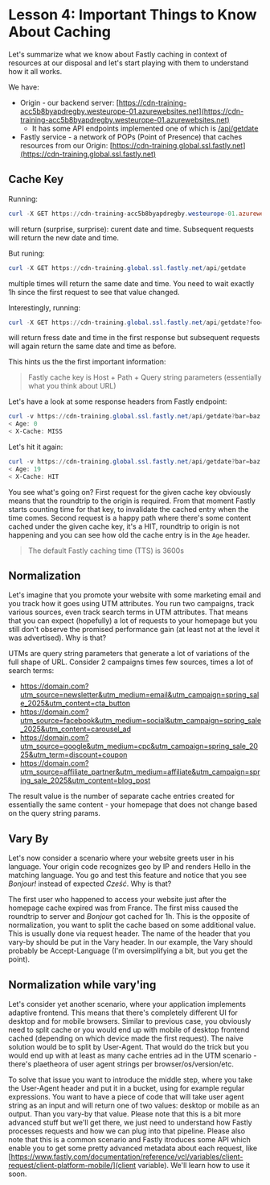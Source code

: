 # Lesson 4: Important Things to Know About Caching

Let's summarize what we know about Fastly caching in context of resources at our disposal and let's start
playing with them to understand how it all works.

We have:

- Origin - our backend server: [https://cdn-training-acc5b8byapdregby.westeurope-01.azurewebsites.net](https://cdn-training-acc5b8byapdregby.westeurope-01.azurewebsites.net)
    - It has some API endpoints implemented one of which is [/api/getdate](https://cdn-training-acc5b8byapdregby.westeurope-01.azurewebsites.net/api/getdate)
- Fastly service - a network of POPs (Point of Presence) that caches resources from our Origin: [https://cdn-training.global.ssl.fastly.net](https://cdn-training.global.ssl.fastly.net)

## Cache Key

Running:
```powershell
curl -X GET https://cdn-training-acc5b8byapdregby.westeurope-01.azurewebsites.net/api/getdate
```
will return (surprise, surprise): curent date and time. Subsequent requests will return the new date and time.

But runing:
```powershell
curl -X GET https://cdn-training.global.ssl.fastly.net/api/getdate
```
multiple times will return the same date and time. You need to wait exactly 1h since the first request to see
that value changed.

Interestingly, running:
```powershell
curl -X GET https://cdn-training.global.ssl.fastly.net/api/getdate?foo=bar
```
will return fress date and time in the first response but subsequent requests will again return the same date and time as before.

This hints us the the first important information:

> Fastly cache key is Host + Path + Query string parameters (essentially what you think about URL)

Let's have a look at some response headers from Fastly endpoint:
```powershell
curl -v https://cdn-training.global.ssl.fastly.net/api/getdate?bar=baz
< Age: 0
< X-Cache: MISS
```
Let's hit it again:
```powershell
curl -v https://cdn-training.global.ssl.fastly.net/api/getdate?bar=baz
< Age: 19
< X-Cache: HIT
```
You see what's going on? First request for the given cache key obviously means that the roundtrip to the origin is required. From that moment Fastly starts counting time for that key, to invalidate the cached entry when the time comes. Second request is a happy path where there's some content cached under the given cache key, it's a HIT, roundtrip to origin is not happening and you can see how old the cache entry is in the `Age` header.

> The default Fastly caching time (TTS) is 3600s

## Normalization

Let's imagine that you promote your website with some marketing email and you track how it goes using UTM attributes. You run two campaigns, track various sources, even track search terms in UTM attributes. That means that you can expect (hopefully) a lot of requests to your homepage but you still don't observe the promised performance gain (at least not at the level it was advertised). Why is that?

UTMs are query string parameters that generate a lot of variations of the full shape of URL. Consider 2 campaigns times few sources, times a lot of search terms:
- https://domain.com?utm_source=newsletter&utm_medium=email&utm_campaign=spring_sale_2025&utm_content=cta_button
- https://domain.com?utm_source=facebook&utm_medium=social&utm_campaign=spring_sale_2025&utm_content=carousel_ad
- https://domain.com?utm_source=google&utm_medium=cpc&utm_campaign=spring_sale_2025&utm_term=discount+coupon
- https://domain.com?utm_source=affiliate_partner&utm_medium=affiliate&utm_campaign=spring_sale_2025&utm_content=blog_post


The result value is the number of separate cache entries created for essentially the same content - your homepage that does not change based on the query string params.

## Vary By

Let's now consider a scenario where your website greets user in his language. Your origin code recognizes geo by IP and renders Hello in the matching language. You go and test this feature and notice that you see *Bonjour!* instead of expected *Cześć*. Why is that?

The first user who happened to access your website just after the homepage cache expired was from France. The first miss caused the roundtrip to server and *Bonjour* got cached for 1h. This is the opposite of normalization, you want to split the cache based on some additional value. This is usually done via request header. The name of the header that you vary-by should be put in the Vary header. In our example, the Vary should probably be Accept-Language (I'm oversimplifying a bit, but you get the point).

## Normalization while vary'ing

Let's consider yet another scenario, where your application implements adaptive frontend. This means that there's completely different UI for desktop and for mobile browsers. Similar to previous case, you obviously need to split cache or you would end up with mobile of desktop frontend cached (depending on which device made the first request). The naive solution would be to split by User-Agent. That would do the trick but you would end up with at least as many cache entries ad in the UTM scenario - there's plaetheora of user agent strings per browser/os/version/etc. 

To solve that issue you want to introduce the middle step, where you take the User-Agent header and put it in a bucket, using for example regular expressions. You want to have a piece of code that will take user agent string as an input and will return one of two values: desktop or mobile as an output. Than you vary-by that value. Please note that this is a bit more advanced stuff but we'll get there, we just need to understand how Fastly processes requests and how we can plug into that pipeline. Please also note that this is a common scenario and Fastly itroduces some API which enable you to get some pretty advanced metadata about each request, like [https://www.fastly.com/documentation/reference/vcl/variables/client-request/client-platform-mobile/](client variable). We'll learn how to use it soon.